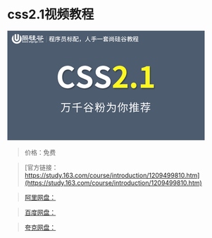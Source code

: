 # css2.1视频教程

![img](../../../assets/study163/free/494d2a57b6de48ce90446ab1073d58fc.jpg)

> 价格：免费

> [官方链接：https://study.163.com/course/introduction/1209499810.htm](https://study.163.com/course/introduction/1209499810.htm)

> [阿里网盘：]()

> [百度网盘：]()

> [夸克网盘：]()
